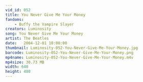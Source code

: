 ```yaml
---
vid_id: 052
title: You Never Give Me Your Money
fandoms:
    - Buffy the Vampire Slayer
creators: Luminosity
song: You Never Give Me Your Money
artist: The Beatles
date:   2004-12-01 10:00:00
thumbnail: Luminosity-052-You-Never-Give-Me-Your-Money.jpg
barcode: Luminosity-052-You-Never-Give-Me-Your-Money.png
mp4name: Luminosity-052-You-Never-Give-Me-Your-Money.m4v
mp4size: 30.73 MB
width: 640
height: 480
---
```



  